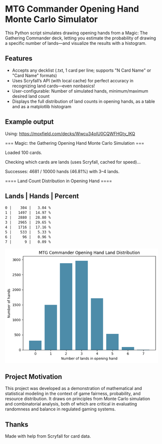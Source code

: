# MTG Commander Opening Hand Monte Carlo Simulator

This Python script simulates drawing opening hands from a Magic: The Gathering Commander deck, letting you estimate the probability of drawing a specific number of lands—and visualize the results with a histogram.

## Features

- Accepts any decklist (.txt, 1 card per line; supports "N Card Name" or "Card Name" formats)
- Uses Scryfall’s API (with local cache) for perfect accuracy in recognizing land cards—even nonbasics!
- User-configurable: Number of simulated hands, minimum/maximum desired land count
- Displays the full distribution of land counts in opening hands, as a table and as a matplotlib histogram

## Example output

Using: https://moxfield.com/decks/Wwcu34oIU0CQWFHGty_lKQ

=== Magic: the Gathering Opening Hand Monte Carlo Simulation ===

Loaded 100 cards.

Checking which cards are lands (uses Scryfall, cached for speed)...

Successes: 4681 / 10000 hands (46.81%) with 3–4 lands.

==== Land Count Distribution in Opening Hand ====

Lands | Hands   | Percent
-------------------------
    0 |    304 |   3.04 %
    1 |   1497 |  14.97 %
    2 |   2880 |  28.80 %
    3 |   2965 |  29.65 %
    4 |   1716 |  17.16 %
    5 |    533 |   5.33 %
    6 |     96 |   0.96 %
    7 |      9 |   0.09 %

![Example Histogram](ExampleHistogram.png)

## Project Motivation

This project was developed as a demonstration of mathematical and statistical modeling in the context of game fairness, probability, and resource distribution. It draws on principles from Monte Carlo simulation and combinatorial analysis, both of which are critical in evaluating randomness and balance in regulated gaming systems.

## Thanks
Made with help from Scryfall for card data.